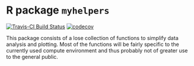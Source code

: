 <!-- README.md is generated from README.Rmd. Please edit that file -->


R package `myhelpers`
=====================

[![Travis-CI Build Status](https://travis-ci.org/jonasbhend/myhelpers.png?branch=master)](https://travis-ci.org/jonasbhend/myhelpers) [![codecov](https://codecov.io/gh/jonasbhend/myhelpers/branch/master/graph/badge.svg)](https://codecov.io/gh/jonasbhend/myhelpers)

This package consists of a lose collection of functions to simplify data analysis and plotting. Most of the functions will be fairly specific to the currently used compute environment and thus probably not of greater use to the general public.
